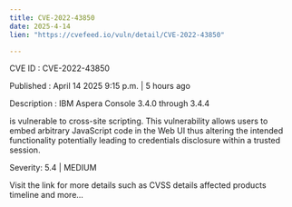 ```yaml
---
title: CVE-2022-43850
date: 2025-4-14
lien: "https://cvefeed.io/vuln/detail/CVE-2022-43850"

---
```


CVE ID : CVE-2022-43850

Published :  April 14
2025
9:15 p.m. | 5 hours ago

Description : IBM Aspera Console 3.4.0 through 3.4.4

is vulnerable to cross-site scripting. This vulnerability allows users to embed arbitrary JavaScript code in the Web UI thus altering the intended functionality potentially leading to credentials disclosure within a trusted session.

Severity: 5.4 | MEDIUM

Visit the link for more details
such as CVSS details
affected products
timeline
and more...
